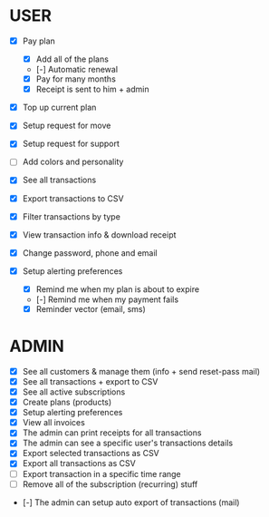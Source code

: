 # USER

- [x] Pay plan
  - [x] Add all of the plans
  - [-] Automatic renewal
  - [x] Pay for many months
  - [x] Receipt is sent to him + admin
- [x] Top up current plan
- [x] Setup request for move
- [x] Setup request for support
- [ ] Add colors and personality

- [x] See all transactions
- [x] Export transactions to CSV
- [x] Filter transactions by type
- [x] View transaction info & download receipt

- [x] Change password, phone and email
- [x] Setup alerting preferences
  - [x] Remind me when my plan is about to expire
  - [-] Remind me when my payment fails
  - [x] Reminder vector (email, sms)

# ADMIN

- [x] See all customers & manage them (info + send reset-pass mail)
- [x] See all transactions + export to CSV
- [x] See all active subscriptions
- [x] Create plans (products)
- [x] Setup alerting preferences
- [x] View all invoices
- [x] The admin can print receipts for all transactions
- [x] The admin can see a specific user's transactions details
- [x] Export selected transactions as CSV
- [x] Export all transactions as CSV
- [ ] Export transaction in a specific time range
- [ ] Remove all of the subscription (recurring) stuff
- [-] The admin can setup auto export of transactions (mail)
